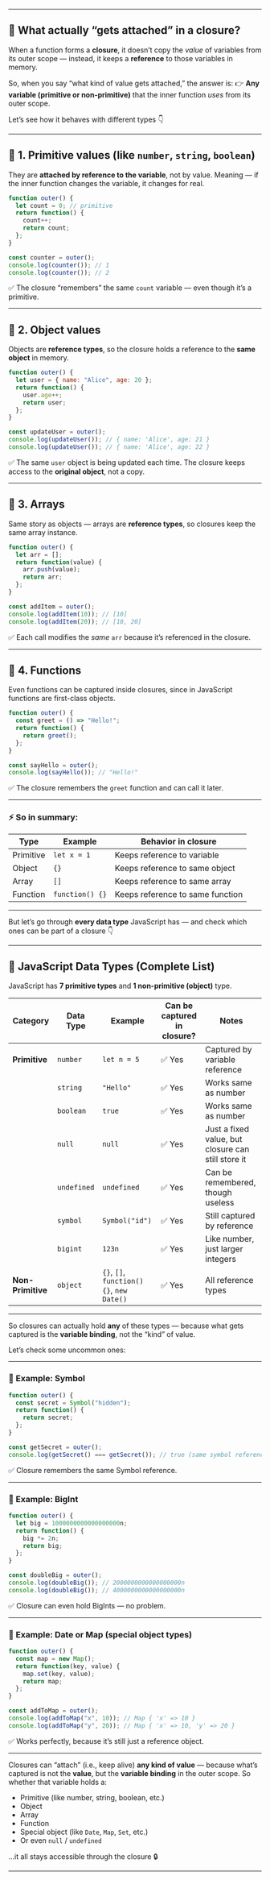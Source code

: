 
---

## 🧠 What actually “gets attached” in a closure?

When a function forms a **closure**,
it doesn’t copy the *value* of variables from its outer scope —
instead, it keeps a **reference** to those variables in memory.

So, when you say “what kind of value gets attached,”
the answer is:
👉 **Any variable (primitive or non-primitive)** that the inner function *uses* from its outer scope.

Let’s see how it behaves with different types 👇

---

## 🧩 1. Primitive values (like `number`, `string`, `boolean`)

They are **attached by reference to the variable**, not by value.
Meaning — if the inner function changes the variable, it changes for real.

```js
function outer() {
  let count = 0; // primitive
  return function() {
    count++;
    return count;
  };
}

const counter = outer();
console.log(counter()); // 1
console.log(counter()); // 2
```

✅ The closure “remembers” the same `count` variable —
even though it’s a primitive.

---

## 🧩 2. Object values

Objects are **reference types**, so the closure holds a reference to the **same object** in memory.

```js
function outer() {
  let user = { name: "Alice", age: 20 };
  return function() {
    user.age++;
    return user;
  };
}

const updateUser = outer();
console.log(updateUser()); // { name: 'Alice', age: 21 }
console.log(updateUser()); // { name: 'Alice', age: 22 }
```

✅ The same `user` object is being updated each time.
The closure keeps access to the **original object**, not a copy.

---

## 🧩 3. Arrays

Same story as objects — arrays are **reference types**, so closures keep the same array instance.

```js
function outer() {
  let arr = [];
  return function(value) {
    arr.push(value);
    return arr;
  };
}

const addItem = outer();
console.log(addItem(10)); // [10]
console.log(addItem(20)); // [10, 20]
```

✅ Each call modifies the *same* `arr` because it’s referenced in the closure.

---

## 🧩 4. Functions

Even functions can be captured inside closures, since in JavaScript functions are first-class objects.

```js
function outer() {
  const greet = () => "Hello!";
  return function() {
    return greet();
  };
}

const sayHello = outer();
console.log(sayHello()); // "Hello!"
```

✅ The closure remembers the `greet` function and can call it later.

---

### ⚡ So in summary:

| Type      | Example         | Behavior in closure              |
| --------- | --------------- | -------------------------------- |
| Primitive | `let x = 1`     | Keeps reference to variable      |
| Object    | `{}`            | Keeps reference to same object   |
| Array     | `[]`            | Keeps reference to same array    |
| Function  | `function() {}` | Keeps reference to same function |

---

But let’s go through **every data type** JavaScript has — and check which ones can be part of a closure 👇

---

## 🧩 JavaScript Data Types (Complete List)

JavaScript has **7 primitive types** and **1 non-primitive (object)** type.

| Category          | Data Type   | Example                                  | Can be captured in closure? | Notes                                              |
| ----------------- | ----------- | ---------------------------------------- | --------------------------- | -------------------------------------------------- |
| **Primitive**     | `number`    | `let n = 5`                              | ✅ Yes                       | Captured by variable reference                     |
|                   | `string`    | `"Hello"`                                | ✅ Yes                       | Works same as number                               |
|                   | `boolean`   | `true`                                   | ✅ Yes                       | Works same as number                               |
|                   | `null`      | `null`                                   | ✅ Yes                       | Just a fixed value, but closure can still store it |
|                   | `undefined` | `undefined`                              | ✅ Yes                       | Can be remembered, though useless                  |
|                   | `symbol`    | `Symbol("id")`                           | ✅ Yes                       | Still captured by reference                        |
|                   | `bigint`    | `123n`                                   | ✅ Yes                       | Like number, just larger integers                  |
| **Non-Primitive** | `object`    | `{}`, `[]`, `function(){}`, `new Date()` | ✅ Yes                       | All reference types                                |

---

So closures can actually hold **any** of these types —
because what gets captured is the **variable binding**, not the “kind” of value.

Let’s check some uncommon ones:

---

### 🧠 Example: Symbol

```js
function outer() {
  const secret = Symbol("hidden");
  return function() {
    return secret;
  };
}

const getSecret = outer();
console.log(getSecret() === getSecret()); // true (same symbol reference)
```

✅ Closure remembers the same Symbol reference.

---

### 🧠 Example: BigInt

```js
function outer() {
  let big = 1000000000000000000n;
  return function() {
    big *= 2n;
    return big;
  };
}

const doubleBig = outer();
console.log(doubleBig()); // 2000000000000000000n
console.log(doubleBig()); // 4000000000000000000n
```

✅ Closure can even hold BigInts — no problem.

---

### 🧠 Example: Date or Map (special object types)

```js
function outer() {
  const map = new Map();
  return function(key, value) {
    map.set(key, value);
    return map;
  };
}

const addToMap = outer();
console.log(addToMap("x", 10)); // Map { 'x' => 10 }
console.log(addToMap("y", 20)); // Map { 'x' => 10, 'y' => 20 }
```

✅ Works perfectly, because it’s still just a reference object.

---

Closures can “attach” (i.e., keep alive) **any kind of value** —
because what’s captured is not the **value**, but the **variable binding** in the outer scope.
So whether that variable holds a:

* Primitive (like number, string, boolean, etc.)
* Object
* Array
* Function
* Special object (like `Date`, `Map`, `Set`, etc.)
* Or even `null` / `undefined`

…it all stays accessible through the closure 🔒

---

